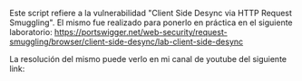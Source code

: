 Este script refiere a la vulnerabilidad "Client Side Desync via HTTP Request Smuggling". El mismo fue realizado para ponerlo en práctica en el siguiente laboratorio:
https://portswigger.net/web-security/request-smuggling/browser/client-side-desync/lab-client-side-desync

La resolución del mismo puede verlo en mi canal de youtube del siguiente link:
